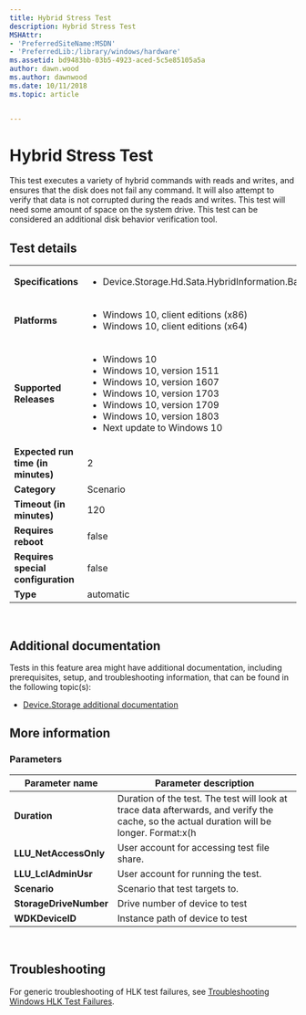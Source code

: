 ```yaml
---
title: Hybrid Stress Test
description: Hybrid Stress Test
MSHAttr:
- 'PreferredSiteName:MSDN'
- 'PreferredLib:/library/windows/hardware'
ms.assetid: bd9483bb-03b5-4923-aced-5c5e85105a5a
author: dawn.wood
ms.author: dawnwood
ms.date: 10/11/2018
ms.topic: article


---
```


# <span id="p_hlk_test.06023d24-ce0f-4223-be97-278fd9c64441"></span>Hybrid Stress Test


This test executes a variety of hybrid commands with reads and writes, and ensures that the disk does not fail any command. It will also attempt to verify that data is not corrupted during the reads and writes. This test will need some amount of space on the system drive. This test can be considered an additional disk behavior verification tool.

## Test details
|||
|---|---|
| **Specifications**  | <ul><li>Device.Storage.Hd.Sata.HybridInformation.BasicFunction</li></ul> |  
| **Platforms**   | <ul><li>Windows 10, client editions (x86)</li><li>Windows 10, client editions (x64)</li></ul> |
| **Supported Releases** | <ul><li>Windows 10</li><li>Windows 10, version 1511</li><li>Windows 10, version 1607</li><li>Windows 10, version 1703</li><li>Windows 10, version 1709</li><li>Windows 10, version 1803</li><li>Next update to Windows 10</li></ul> |
|**Expected run time (in minutes)**| 2 |
|**Category**| Scenario |
|**Timeout (in minutes)**| 120 |
|**Requires reboot**| false |
|**Requires special configuration**| false |
|**Type**| automatic |

 

## <span id="Additional_documentation"></span><span id="additional_documentation"></span><span id="ADDITIONAL_DOCUMENTATION"></span>Additional documentation


Tests in this feature area might have additional documentation, including prerequisites, setup, and troubleshooting information, that can be found in the following topic(s):

-   [Device.Storage additional documentation](device-storage-additional-documentation.md)

## <span id="More_information"></span><span id="more_information"></span><span id="MORE_INFORMATION"></span>More information


### <span id="Parameters"></span><span id="parameters"></span><span id="PARAMETERS"></span>Parameters

| Parameter name         | Parameter description                                                                                                                           |
|------------------------|-------------------------------------------------------------------------------------------------------------------------------------------------|
| **Duration**           | Duration of the test. The test will look at trace data afterwards, and verify the cache, so the actual duration will be longer. Format:x(h|m|s) |
| **LLU\_NetAccessOnly** | User account for accessing test file share.                                                                                                     |
| **LLU\_LclAdminUsr**   | User account for running the test.                                                                                                              |
| **Scenario**           | Scenario that test targets to.                                                                                                                  |
| **StorageDriveNumber** | Drive number of device to test                                                                                                                  |
| **WDKDeviceID**        | Instance path of device to test                                                                                                                 |

 

## <span id="Troubleshooting"></span><span id="troubleshooting"></span><span id="TROUBLESHOOTING"></span>Troubleshooting


For generic troubleshooting of HLK test failures, see [Troubleshooting Windows HLK Test Failures](..\user\troubleshooting-windows-hlk-test-failures.md).

 

 






